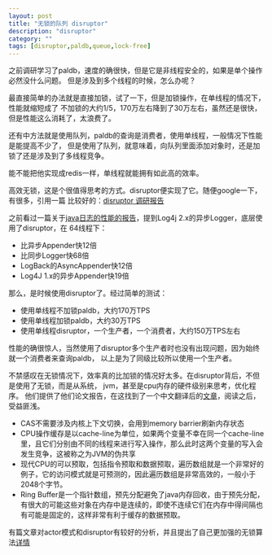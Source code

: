 ```yaml
---
layout: post
title: "无锁的队列 disruptor"
description: "disruptor"
category: ""
tags: [disruptor,paldb,queue,lock-free]
---
```


   之前调研学习了paldb，速度的确很快，但是它是非线程安全的，如果是单个操作必然没什么问题。
但是涉及到多个线程的时候，怎么办呢？

   最直接简单的办法就是直接加锁，试了一下，但是加锁操作，在单线程的情况下，性能就缩短成了
不加锁的大约1/5，170万左右降到了30万左右，虽然还是很快，但是性能这么消耗了，太浪费了。

   还有中方法就是使用队列，paldb的查询是消费者，使用单线程，一般情况下性能是能提高不少了，
但是使用了队列，就意味着，向队列里面添加对象时，还是加锁了还是涉及到了多线程竞争。

能不能把他实现成redis一样，单线程就能拥有如此高的效率。

   高效无锁，这是个很值得思考的方式。disruptor便实现了它。随便google一下，有很多，引用一篇
比较好的：[disruptor 调研报告](http://www.cnblogs.com/killmyday/archive/2012/12/02/2798218.html)

之前看过一篇关于[java日志的性能的报告](http://www.infoq.com/cn/articles/things-of-java-log-performance)，提到Log4j 2.x的异步Logger，底层使用了disruptor，在
64线程下：

* 比异步Appender快12倍
*	比同步Logger快68倍
*	LogBack的AsyncAppender快12倍
*	Log4J 1.x的异步Appender快19倍

那么，是时候使用disruptor了。经过简单的测试：

*	使用单线程不加锁paldb，大约170万TPS
* 使用单线程加锁paldb，大约30万TPS
* 使用单线程disruptor，一个生产者，一个消费者，大约150万TPS左右

性能的确很惊人，当然使用了disruptor多个生产者时也没有出现问题，因为始终就一个消费者来查询paldb，
以上是为了同级比较所以使用一个生产者。

不禁感叹在无锁情况下，效率真的比加锁的情况好太多。在disruptor背后，不但是使用了无锁，而是从系统，
jvm，甚至是cpu内存的硬件级别来思考，优化程序。
他们提供了他们论文报告，在这找到了一个中文翻译后的[文章](http://outofmemoryerror.github.io/2015/07/14/concurrent-disruptor)，阅读之后，受益匪浅。


-	CAS不需要涉及内核上下文切换，会用到memory barrier刷新内存状态
-	CPU操作缓存是以cache-line为单位，如果两个变量不幸在同一个cache-line里，且它们分别由不同的线程来进行写入操作，那么此时这两个变量的写入会发生竞争，这被称之为JVM的伪共享
- 现代CPU的可以预取，包括指令预取和数据预取，遍历数组就是一个非常好的例子，它的访问模式就是可预测的，因此遍历数组是非常高效的，一般小于2048个字节。
-	Ring Buffer是一个指针数组，预先分配避免了java内存回收，由于预先分配，有很大的可能这些对象在内存中是连续的，即使不连续它们在内存中得间隔也有可能是固定的，这样非常有利于缓存的数据预取。


有篇文章对actor模式和disruptor有较好的分析，并且提出了自己更加强的无锁算法[详情](http://www.infoq.com/cn/articles/High-Performance-Java-Inter-Thread-Communications)
